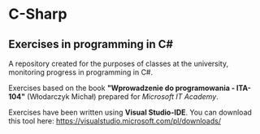 # C-Sharp
## Exercises in programming in C#

A repository created for the purposes of classes at the university, monitoring progress in programming in C#.

Exercises based on the book **"Wprowadzenie do programowania - ITA-104"** (Włodarczyk Michał) prepared for *Microsoft IT Academy*.

Exercises have been written using **Visual Studio-IDE**.
You can download this tool here: https://visualstudio.microsoft.com/pl/downloads/
